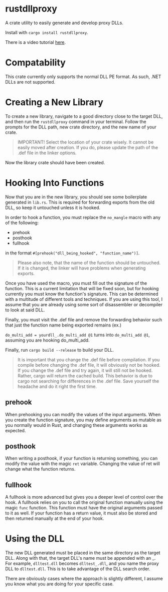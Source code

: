 # rustdllproxy

A crate utility to easily generate and develop proxy DLLs.

Install with `cargo install rustdllproxy`.

There is a video tutorial [here](https://youtu.be/f7WVPpsBXNA).

# Compatability

This crate currently only supports the normal DLL PE format. As such, .NET DLLs are not supported.

# Creating a New Library

To create a new library, navigate to a good directory close to the target DLL, and then run the `rustdllproxy` command in your terminal. Follow the prompts for the DLL path, new crate directory, and the new name of your crate.

> IMPORTANT! Select the location of your crate wisely. It cannot be easily moved after creation. If you do, please update the path of the .def file in the linker options.

Now the library crate should have been created.

# Hooking Into Functions

Now that you are in the new library, you should see some boilerplate generated in `lib.rs`. This is required for forwarding exports from the old DLL, so keep it untouched unless it is hooked.

In order to hook a function, you must replace the `no_mangle` macro with any of the following:

- prehook
- posthook
- fullhook

in the format `#[prehook("dll_being_hooked", "function_name")]`.

> Please also note, that the name of the function should be untouched. If it is changed, the linker will have problems when generating exports.

Once you have used the macro, you must fill out the signature of the function. This is a current limitation that will be fixed soon, but for hooking currently you must know the function's signature. This can be determined with a multitude of different tools and techniques. If you are using this tool, I assume that you are already using some sort of disassembler or decompiler to look at said DLL.

Finally, you must visit the .def file and remove the forwarding behavior such that just the function name being exported remains (ex.)

`do_multi_add = yourdll_.do_multi_add @1` turns into `do_multi_add @1`, assuming you are hooking do_multi_add.

Finally, run `cargo build --release` to build your DLL.

> It is important that you change the .def file before compilation. If you compile before changing the .def file, it will obviously not be hooked. If you change the .def file and try again, it will still not be hooked. Rather, cargo will return the cached build. This behavior is due to cargo not searching for differences in the .def file. Save yourself the headache and do it right the first time.

## prehook

When prehooking you can modify the values of the input arguments. When you create the function signature, you may define arguments as mutable as you normally would in Rust, and changing these arguments works as expected.

## posthook

When writing a posthook, if your function is returning something, you can modify the value with the magic `ret` variable. Changing the value of ret will change what the function returns.

## fullhook

A fullhook is more advanced but gives you a deeper level of control over the hook. A fullhook relies on you to call the original function manually using the magic `func` function. This function must have the original arguments passed to it as well. If your function has a return value, it must also be stored and then returned manually at the end of your hook.

# Using the DLL

The new DLL generated must be placed in the same directory as the target DLL. Along with that, the target DLL's name must be appended with an _. For example, `dlltest.dll` becomes `dlltest_.dll`, and you name the proxy DLL to `dlltest.dll`. This is to take advantage of the DLL search order.

There are obviously cases where the approach is slightly different, I assume you know what you are doing for your specific case.